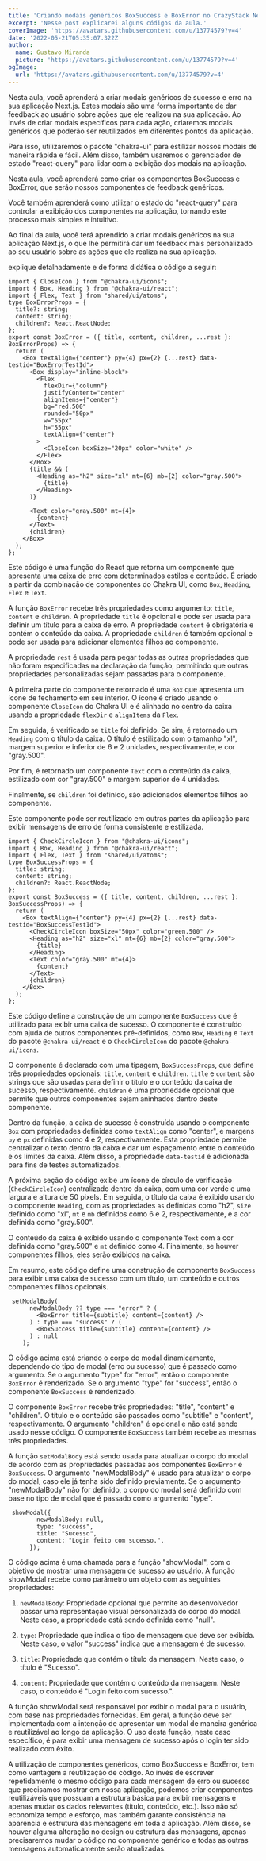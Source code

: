 ```yaml
---
title: 'Criando modais genéricos BoxSuccess e BoxError no CrazyStack Next.js'
excerpt: 'Nesse post explicarei alguns códigos da aula.'
coverImage: 'https://avatars.githubusercontent.com/u/13774579?v=4'
date: '2022-05-21T05:35:07.322Z'
author:
  name: Gustavo Miranda
  picture: 'https://avatars.githubusercontent.com/u/13774579?v=4'
ogImage:
  url: 'https://avatars.githubusercontent.com/u/13774579?v=4'
---
```

Nesta aula, você aprenderá a criar modais genéricos de sucesso e erro na sua aplicação Next.js. Estes modais são uma forma importante de dar feedback ao usuário sobre ações que ele realizou na sua aplicação. Ao invés de criar modais específicos para cada ação, criaremos modais genéricos que poderão ser reutilizados em diferentes pontos da aplicação.

Para isso, utilizaremos o pacote "chakra-ui" para estilizar nossos modais de maneira rápida e fácil. Além disso, também usaremos o gerenciador de estado "react-query" para lidar com a exibição dos modais na aplicação.

Nesta aula, você aprenderá como criar os componentes BoxSuccess e BoxError, que serão nossos componentes de feedback genéricos.  

Você também aprenderá como utilizar o estado do "react-query" para controlar a exibição dos componentes na aplicação, tornando este processo mais simples e intuitivo.

Ao final da aula, você terá aprendido a criar modais genéricos na sua aplicação Next.js, o que lhe permitirá dar um feedback mais personalizado ao seu usuário sobre as ações que ele realiza na sua aplicação.

explique detalhadamente e de forma didática o código a seguir:
```tsx
import { CloseIcon } from "@chakra-ui/icons";
import { Box, Heading } from "@chakra-ui/react";
import { Flex, Text } from "shared/ui/atoms";
type BoxErrorProps = {
  title?: string;
  content: string;
  children?: React.ReactNode;
};
export const BoxError = ({ title, content, children, ...rest }: BoxErrorProps) => {
  return (
    <Box textAlign={"center"} py={4} px={2} {...rest} data-testid="BoxErrorTestId">
      <Box display="inline-block">
        <Flex
          flexDir={"column"}
          justifyContent="center"
          alignItems={"center"}
          bg="red.500"
          rounded="50px"
          w="55px"
          h="55px"
          textAlign={"center"}
        >
          <CloseIcon boxSize="20px" color="white" />
        </Flex>
      </Box>
      {title && (
        <Heading as="h2" size="xl" mt={6} mb={2} color="gray.500">
          {title}
        </Heading>
      )}

      <Text color="gray.500" mt={4}>
        {content}
      </Text>
      {children}
    </Box>
  );
};
```
Este código é uma função do React que retorna um componente que apresenta uma caixa de erro com determinados estilos e conteúdo. É criado a partir da combinação de componentes do Chakra UI, como `Box`, `Heading`, `Flex` e `Text`.

A função `BoxError` recebe três propriedades como argumento: `title`, `content` e `children`. A propriedade `title` é opcional e pode ser usada para definir um título para a caixa de erro. A propriedade `content` é obrigatória e contém o conteúdo da caixa. A propriedade `children` é também opcional e pode ser usada para adicionar elementos filhos ao componente.

A propriedade `rest` é usada para pegar todas as outras propriedades que não foram especificadas na declaração da função, permitindo que outras propriedades personalizadas sejam passadas para o componente.

A primeira parte do componente retornado é uma `Box` que apresenta um ícone de fechamento em seu interior. O ícone é criado usando o componente `CloseIcon` do Chakra UI e é alinhado no centro da caixa usando a propriedade `flexDir` e `alignItems` da `Flex`.

Em seguida, é verificado se `title` foi definido. Se sim, é retornado um `Heading` com o título da caixa. O título é estilizado com o tamanho "xl", margem superior e inferior de 6 e 2 unidades, respectivamente, e cor "gray.500".

Por fim, é retornado um componente `Text` com o conteúdo da caixa, estilizado com cor "gray.500" e margem superior de 4 unidades.

Finalmente, se `children` foi definido, são adicionados elementos filhos ao componente.

Este componente pode ser reutilizado em outras partes da aplicação para exibir mensagens de erro de forma consistente e estilizada.
```tsx
import { CheckCircleIcon } from "@chakra-ui/icons";
import { Box, Heading } from "@chakra-ui/react";
import { Flex, Text } from "shared/ui/atoms";
type BoxSuccessProps = {
  title: string;
  content: string;
  children?: React.ReactNode;
};
export const BoxSuccess = ({ title, content, children, ...rest }: BoxSuccessProps) => {
  return (
    <Box textAlign={"center"} py={4} px={2} {...rest} data-testid="BoxSuccessTestId">
      <CheckCircleIcon boxSize="50px" color="green.500" />
      <Heading as="h2" size="xl" mt={6} mb={2} color="gray.500">
        {title}
      </Heading>
      <Text color="gray.500" mt={4}>
        {content}
      </Text>
      {children}
    </Box>
  );
};
```
Este código define a construção de um componente `BoxSuccess` que é utilizado para exibir uma caixa de sucesso. O componente é construído com ajuda de outros componentes pré-definidos, como `Box`, `Heading` e `Text` do pacote `@chakra-ui/react` e o `CheckCircleIcon` do pacote `@chakra-ui/icons`.

O componente é declarado com uma tipagem, `BoxSuccessProps`, que define três propriedades opcionais: `title`, `content` e `children`. `title` e `content` são strings que são usadas para definir o título e o conteúdo da caixa de sucesso, respectivamente. `children` é uma propriedade opcional que permite que outros componentes sejam aninhados dentro deste componente.

Dentro da função, a caixa de sucesso é construída usando o componente `Box` com propriedades definidas como `textAlign` como "center", e margens `py` e `px` definidas como 4 e 2, respectivamente. Esta propriedade permite centralizar o texto dentro da caixa e dar um espaçamento entre o conteúdo e os limites da caixa. Além disso, a propriedade `data-testid` é adicionada para fins de testes automatizados.

A próxima seção do código exibe um ícone de círculo de verificação (`CheckCircleIcon`) centralizado dentro da caixa, com uma cor verde e uma largura e altura de 50 pixels. Em seguida, o título da caixa é exibido usando o componente `Heading`, com as propriedades `as` definidas como "h2", `size` definido como "xl", `mt` e `mb` definidos como 6 e 2, respectivamente, e a cor definida como "gray.500".

O conteúdo da caixa é exibido usando o componente `Text` com a cor definida como "gray.500" e `mt` definido como 4. Finalmente, se houver componentes filhos, eles serão exibidos na caixa.

Em resumo, este código define uma construção de componente `BoxSuccess` para exibir uma caixa de sucesso com um título, um conteúdo e outros componentes filhos opcionais.
```tsx
 setModalBody(
      newModalBody ?? type === "error" ? (
        <BoxError title={subtitle} content={content} />
      ) : type === "success" ? (
        <BoxSuccess title={subtitle} content={content} />
      ) : null
    );
```
O código acima está criando o corpo do modal dinamicamente, dependendo do tipo de modal (erro ou sucesso) que é passado como argumento. Se o argumento "type" for "error", então o componente `BoxError` é renderizado. Se o argumento "type" for "success", então o componente `BoxSuccess` é renderizado.

O componente `BoxError` recebe três propriedades: "title", "content" e "children". O título e o conteúdo são passados como "subtitle" e "content", respectivamente. O argumento "children" é opcional e não está sendo usado nesse código. O componente `BoxSuccess` também recebe as mesmas três propriedades.

A função `setModalBody` está sendo usada para atualizar o corpo do modal de acordo com as propriedades passadas aos componentes `BoxError` e `BoxSuccess`. O argumento "newModalBody" é usado para atualizar o corpo do modal, caso ele já tenha sido definido previamente. Se o argumento "newModalBody" não for definido, o corpo do modal será definido com base no tipo de modal que é passado como argumento "type". 
```tsx
 showModal({
        newModalBody: null,
        type: "success",
        title: "Sucesso",
        content: "Login feito com sucesso.",
      });
```
O código acima é uma chamada para a função "showModal", com o objetivo de mostrar uma mensagem de sucesso ao usuário. A função showModal recebe como parâmetro um objeto com as seguintes propriedades:

1.  `newModalBody`: Propriedade opcional que permite ao desenvolvedor passar uma representação visual personalizada do corpo do modal. Neste caso, a propriedade está sendo definida como "null".
    
2.  `type`: Propriedade que indica o tipo de mensagem que deve ser exibida. Neste caso, o valor "success" indica que a mensagem é de sucesso.
    
3.  `title`: Propriedade que contém o título da mensagem. Neste caso, o título é "Sucesso".
    
4.  `content`: Propriedade que contém o conteúdo da mensagem. Neste caso, o conteúdo é "Login feito com sucesso.".
    
A função showModal será responsável por exibir o modal para o usuário, com base nas propriedades fornecidas. Em geral, a função deve ser implementada com a intenção de apresentar um modal de maneira genérica e reutilizável ao longo da aplicação. O uso desta função, neste caso específico, é para exibir uma mensagem de sucesso após o login ter sido realizado com êxito.

A utilização de componentes genéricos, como BoxSuccess e BoxError, tem como vantagem a reutilização de código. Ao invés de escrever repetidamente o mesmo código para cada mensagem de erro ou sucesso que precisamos mostrar em nossa aplicação, podemos criar componentes reutilizáveis que possuam a estrutura básica para exibir mensagens e apenas mudar os dados relevantes (título, conteúdo, etc.). Isso não só economiza tempo e esforço, mas também garante consistência na aparência e estrutura das mensagens em toda a aplicação. Além disso, se houver alguma alteração no design ou estrutura das mensagens, apenas precisaremos mudar o código no componente genérico e todas as outras mensagens automaticamente serão atualizadas.